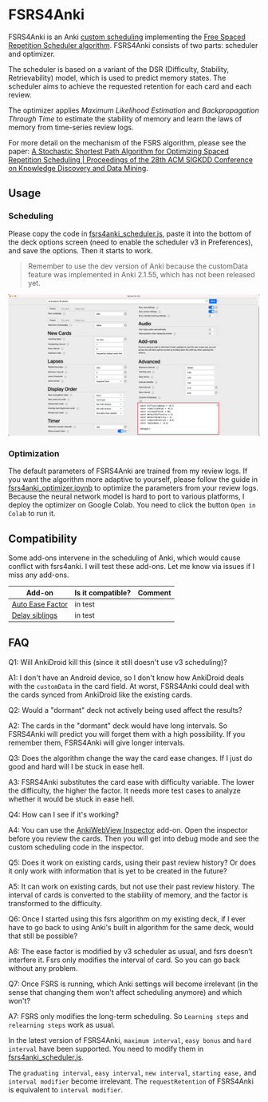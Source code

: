 # FSRS4Anki

FSRS4Anki is an Anki [custom scheduling](https://faqs.ankiweb.net/the-2021-scheduler.html#add-ons-and-custom-scheduling) implementing the [Free Spaced Repetition Scheduler algorithm](https://github.com/open-spaced-repetition/free-spaced-repetition-scheduler). FSRS4Anki consists of two parts: scheduler and optimizer.

The scheduler is based on a variant of the DSR (Difficulty, Stability, Retrievability) model, which is used to predict memory states. The scheduler aims to achieve the requested retention for each card and each review.

The optimizer applies *Maximum Likelihood Estimation* and *Backpropagation Through Time* to estimate the stability of memory and learn the laws of memory from time-series review logs.

For more detail on the mechanism of the FSRS algorithm, please see the paper: [A Stochastic Shortest Path Algorithm for Optimizing Spaced Repetition Scheduling | Proceedings of the 28th ACM SIGKDD Conference on Knowledge Discovery and Data Mining](https://www.maimemo.com/paper/).

## Usage

### Scheduling

Please copy the code in [fsrs4anki_scheduler.js](fsrs4anki_scheduler.js), paste it into the bottom of the deck options screen (need to enable the scheduler v3 in Preferences), and save the options. Then it starts to work.

> Remember to use the dev version of Anki because the customData feature was implemented in Anki 2.1.55, which has not been released yet.

![deck options](images/deck_options.png)

### Optimization

The default parameters of FSRS4Anki are trained from my review logs. If you want the algorithm more adaptive to yourself, please follow the guide in [fsrs4anki_optimizer.ipynb](fsrs4anki_optimizer.ipynb) to optimize the parameters from your review logs. Because the neural network model is hard to port to various platforms, I deploy the optimizer on Google Colab. You need to click the button `Open in Colab` to run it.

## Compatibility

Some add-ons intervene in the scheduling of Anki, which would cause conflict with fsrs4anki. I will test these add-ons. Let me know via issues if I miss any add-ons.

| Add-on                                                       | Is it compatible? | Comment |
| ------------------------------------------------------------ |-------------------| ------- |
| [Auto Ease Factor](https://ankiweb.net/shared/info/1672712021) | in test     |         |
| [Delay siblings](https://ankiweb.net/shared/info/1369579727) | in test           |         |

## FAQ

Q1: Will AnkiDroid kill this (since it still doesn't use v3 scheduling)?

A1: I don't have an Android device, so I don't know how AnkiDroid deals with the `customData` in the card field. At worst, FSRS4Anki could deal with the cards synced from AnkiDroid like the existing cards.



Q2: Would a "dormant" deck not actively being used affect the results?

A2: The cards in the "dormant" deck would have long intervals. So FSRS4Anki will predict you will forget them with a high possibility. If you remember them, FSRS4Anki will give longer intervals.



Q3: Does the algorithm change the way the card ease changes. If I just do good and hard will I be stuck in ease hell.

A3: FSRS4Anki substitutes the card ease with difficulty variable. The lower the difficulty, the higher the factor. It needs more test cases to analyze whether it would be stuck in ease hell.



Q4: How can I see if it's working?

A4: You can use the [AnkiWebView Inspector](https://ankiweb.net/shared/info/31746032) add-on. Open the inspector before you review the cards. Then you will get into debug mode and see the custom scheduling code in the inspector.



Q5: Does it work on existing cards, using their past review history? Or does it only work with information that is yet to be created in the future?

A5: It can work on existing cards, but not use their past review history. The interval of cards is converted to the stability of memory, and the factor is transformed to the difficulty.



Q6: Once I started using this fsrs algorithm on my existing deck, if I ever have to go back to using Anki's built in algorithm for the same deck, would that still be possible?

A6: The ease factor is modified by v3 scheduler as usual, and fsrs doesn’t interfere it. Fsrs only modifies the interval of card. So you can go back without any problem.



Q7: Once FSRS is running, which Anki settings will become irrelevant (in the sense that changing them won't affect scheduling anymore) and which won't?

A7: FSRS only modifies the long-term scheduling. So `Learning steps` and `relearning steps` work as usual. 

In the latest version of FSRS4Anki, `maximum interval`,  `easy bonus` and `hard interval` have been supported. You need to modify them in  [fsrs4anki_scheduler.js](fsrs4anki_scheduler.js). 

The `graduating interval`, `easy interval`, `new interval`, `starting ease,` and `interval modifier` become irrelevant. The `requestRetention` of FSRS4Anki is equivalent to `interval modifier`.
